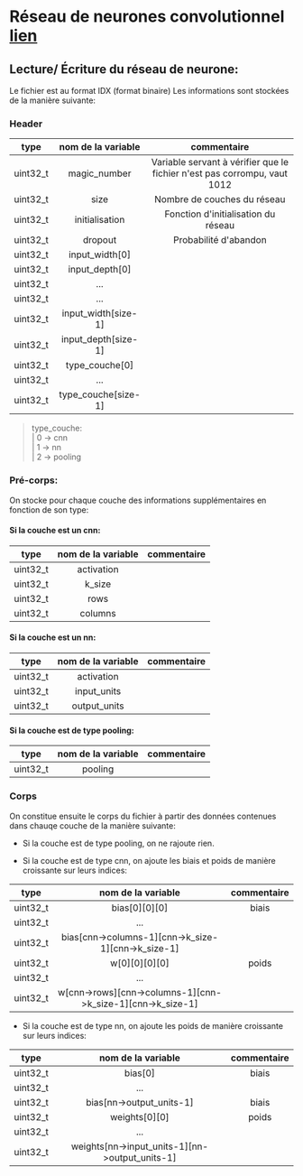 # Réseau de neurones convolutionnel [lien](/src/cnn)

## Lecture/ Écriture du réseau de neurone:
Le fichier est au format IDX (format binaire)
Les informations sont stockées de la manière suivante:

### Header
type | nom de la variable | commentaire
:---:|:---:|:---:
uint32_t|magic_number|Variable servant à vérifier que le fichier n'est pas corrompu, vaut 1012
uint32_t|size|Nombre de couches du réseau
uint32_t|initialisation|Fonction d'initialisation du réseau
uint32_t|dropout|Probabilité d'abandon
uint32_t|input_width[0]|
uint32_t|input_depth[0]|
uint32_t|...|
uint32_t|...|
uint32_t|input_width[size-1]|
uint32_t|input_depth[size-1]|
uint32_t|type_couche[0]|
uint32_t|...|
uint32_t|type_couche[size-1]|

> type_couche:  
> | 0 -> cnn  
> | 1 -> nn  
> | 2 -> pooling

### Pré-corps:

On stocke pour chaque couche des informations supplémentaires en fonction de son type:

#### Si la couche est un cnn:
type | nom de la variable | commentaire
:---:|:---:|:---:
uint32_t|activation|
uint32_t|k_size|
uint32_t|rows|
uint32_t|columns|

#### Si la couche est un nn:
type | nom de la variable | commentaire
:---:|:---:|:---:
uint32_t|activation|
uint32_t|input_units|
uint32_t|output_units|

#### Si la couche est de type pooling:
type | nom de la variable | commentaire
:---:|:---:|:---:
uint32_t|pooling|


### Corps
On constitue ensuite le corps du fichier à partir des données contenues dans chauqe couche de la manière suivante:

- Si la couche est de type pooling, on ne rajoute rien.

- Si la couche est de type cnn, on ajoute les biais et poids de manière croissante sur leurs indices:

type | nom de la variable | commentaire
:---:|:---:|:---:
uint32_t|bias[0][0][0]|biais
uint32_t|...|
uint32_t|bias[cnn->columns-1][cnn->k_size-1][cnn->k_size-1]|
uint32_t|w[0][0][0][0]|poids
uint32_t|...|
uint32_t|w[cnn->rows][cnn->columns-1][cnn->k_size-1][cnn->k_size-1]|

- Si la couche est de type nn, on ajoute les poids de manière croissante sur leurs indices:

type | nom de la variable | commentaire
:---:|:---:|:---:
uint32_t|bias[0]|biais
uint32_t|...|
uint32_t|bias[nn->output_units-1]|biais
uint32_t|weights[0][0]|poids
uint32_t|...|
uint32_t|weights[nn->input_units-1][nn->output_units-1]|
